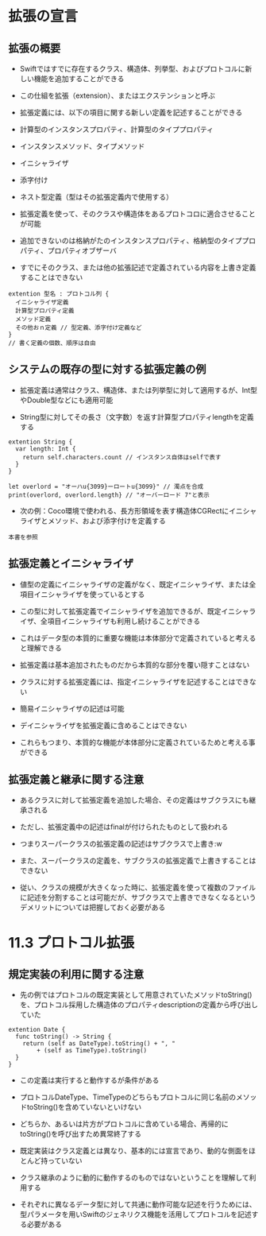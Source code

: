 # 拡張の宣言

## 拡張の概要

* Swiftではすでに存在するクラス、構造体、列挙型、およびプロトコルに新しい機能を追加することができる
* この仕組を拡張（extension）、またはエクステンションと呼ぶ

* 拡張定義には、以下の項目に関する新しい定義を記述することができる
 * 計算型のインスタンスプロパティ、計算型のタイププロパティ
 * インスタンスメソッド、タイプメソッド
 * イニシャライザ
 * 添字付け
 * ネスト型定義（型はその拡張定義内で使用する）

 * 拡張定義を使って、そのクラスや構造体をあるプロトコロに適合させることが可能
 
 * 追加できないのは格納がたのインスタンスプロパティ、格納型のタイププロパティ、プロパティオブザーバ
 * すでにそのクラス、または他の拡張記述で定義されている内容を上書き定義することはできない

 ```
 extention 型名 : プロトコル列 {
   イニシャライザ定義
   計算型プロパティ定義
   メソッド定義
   その他おｎ定義 // 型定義、添字付け定義など
 }
 // 書く定義の個数、順序は自由
 ```

## システムの既存の型に対する拡張定義の例

* 拡張定義は通常はクラス、構造体、または列挙型に対して適用するが、Int型やDouble型などにも適用可能

* String型に対してその長さ（文字数）を返す計算型プロパティlengthを定義する

```
extention String {
  var length: Int {
    return self.characters.count // インスタンス自体はselfで表す
  }
}
```

```
let overlord = "オーハu{3099}ーロートu{3099}" // 濁点を合成
print(overlord, overlord.length} // "オーバーロード 7"と表示
```

* 次の例：Coco環境で使われる、長方形領域を表す構造体CGRectにイニシャライザとメソッド、および添字付けを定義する

```
本書を参照
```

## 拡張定義とイニシャライザ

* 値型の定義にイニシャライザの定義がなく、既定イニシャライザ、または全項目イニシャライザを使っているとする
* この型に対して拡張定義でイニシャライザを追加できるが、既定イニシャライザ、全項目イニシャライザも利用し続けることができる

* これはデータ型の本質的に重要な機能は本体部分で定義されていると考えると理解できる
* 拡張定義は基本追加されたものだから本質的な部分を覆い隠すことはない

* クラスに対する拡張定義には、指定イニシャライザを記述することはできない
* 簡易イニシャライザの記述は可能
* デイニシャライザを拡張定義に含めることはできない
* これらもつまり、本質的な機能が本体部分に定義されているためと考える事ができる

## 拡張定義と継承に関する注意

* あるクラスに対して拡張定義を追加した場合、その定義はサブクラスにも継承される
* ただし、拡張定義中の記述はfinalが付けられたものとして扱われる
* つまりスーパークラスの拡張定義の記述はサブクラスで上書き:w

* また、スーパークラスの定義を、サブクラスの拡張定義で上書きすることはできない
* 従い、クラスの規模が大きくなった時に、拡張定義を使って複数のファイルに記述を分割することは可能だが、サブクラスで上書きできなくなるというデメリットについては把握しておく必要がある


# 11.3 プロトコル拡張

## 規定実装の利用に関する注意

* 先の例ではプロトコルの既定実装として用意されていたメソッドtoString()を、プロトコル採用した構造体のプロパティdescriptionの定義から呼び出していた

```
extention Date {
  func toString() -> String {
    return (self as DateType).toString() + ", "
        + (self as TimeType).toString()
  }
}
```

* この定義は実行すると動作するが条件がある
* プロトコルDateType、TimeTypeのどちらもプロトコルに同じ名前のメソッドtoString()を含めていないといけない
* どちらか、あるいは片方がプロトコルに含めている場合、再帰的にtoString()を呼び出すため異常終了する
* 既定実装はクラス定義とは異なり、基本的には宣言であり、動的な側面をほとんど持っていない
* クラス継承のように動的に動作するのものではないということを理解して利用する

* それぞれに異なるデータ型に対して共通に動作可能な記述を行うためには、型パラメータを用いSwiftのジェネリクス機能を活用してプロトコルを記述する必要がある
